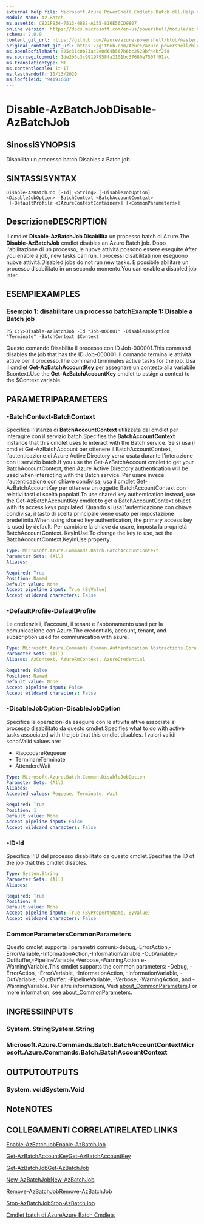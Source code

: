 ```yaml
---
external help file: Microsoft.Azure.PowerShell.Cmdlets.Batch.dll-Help.xml
Module Name: Az.Batch
ms.assetid: C831F934-7513-4882-A155-816E56CD9807
online version: https://docs.microsoft.com/en-us/powershell/module/az.batch/disable-azbatchjob
schema: 2.0.0
content_git_url: https://github.com/Azure/azure-powershell/blob/master/src/Batch/Batch/help/Disable-AzBatchJob.md
original_content_git_url: https://github.com/Azure/azure-powershell/blob/master/src/Batch/Batch/help/Disable-AzBatchJob.md
ms.openlocfilehash: a25c31c0b73a42e0d64b567b6bc2529bf4ebf258
ms.sourcegitcommit: 1de2b6c3c99197958fa2101bc37680e7507f91ac
ms.translationtype: MT
ms.contentlocale: it-IT
ms.lasthandoff: 10/13/2020
ms.locfileid: "94191668"
---
```

# <span data-ttu-id="09dc3-101">Disable-AzBatchJob</span><span class="sxs-lookup"><span data-stu-id="09dc3-101">Disable-AzBatchJob</span></span>

## <span data-ttu-id="09dc3-102">Sinossi</span><span class="sxs-lookup"><span data-stu-id="09dc3-102">SYNOPSIS</span></span>
<span data-ttu-id="09dc3-103">Disabilita un processo batch.</span><span class="sxs-lookup"><span data-stu-id="09dc3-103">Disables a Batch job.</span></span>

## <span data-ttu-id="09dc3-104">SINTASSI</span><span class="sxs-lookup"><span data-stu-id="09dc3-104">SYNTAX</span></span>

```
Disable-AzBatchJob [-Id] <String> [-DisableJobOption] <DisableJobOption> -BatchContext <BatchAccountContext>
 [-DefaultProfile <IAzureContextContainer>] [<CommonParameters>]
```

## <span data-ttu-id="09dc3-105">Descrizione</span><span class="sxs-lookup"><span data-stu-id="09dc3-105">DESCRIPTION</span></span>
<span data-ttu-id="09dc3-106">Il cmdlet **Disable-AzBatchJob Disabilita** un processo batch di Azure.</span><span class="sxs-lookup"><span data-stu-id="09dc3-106">The **Disable-AzBatchJob** cmdlet disables an Azure Batch job.</span></span>
<span data-ttu-id="09dc3-107">Dopo l'abilitazione di un processo, le nuove attività possono essere eseguite.</span><span class="sxs-lookup"><span data-stu-id="09dc3-107">After you enable a job, new tasks can run.</span></span>
<span data-ttu-id="09dc3-108">I processi disabilitati non eseguono nuove attività.</span><span class="sxs-lookup"><span data-stu-id="09dc3-108">Disabled jobs do not run new tasks.</span></span>
<span data-ttu-id="09dc3-109">È possibile abilitare un processo disabilitato in un secondo momento.</span><span class="sxs-lookup"><span data-stu-id="09dc3-109">You can enable a disabled job later.</span></span>

## <span data-ttu-id="09dc3-110">ESEMPI</span><span class="sxs-lookup"><span data-stu-id="09dc3-110">EXAMPLES</span></span>

### <span data-ttu-id="09dc3-111">Esempio 1: disabilitare un processo batch</span><span class="sxs-lookup"><span data-stu-id="09dc3-111">Example 1: Disable a Batch job</span></span>
```
PS C:\>Disable-AzBatchJob -Id "Job-000001" -DisableJobOption "Terminate" -BatchContext $Context
```

<span data-ttu-id="09dc3-112">Questo comando Disabilita il processo con ID Job-000001.</span><span class="sxs-lookup"><span data-stu-id="09dc3-112">This command disables the job that has the ID Job-000001.</span></span>
<span data-ttu-id="09dc3-113">Il comando termina le attività attive per il processo.</span><span class="sxs-lookup"><span data-stu-id="09dc3-113">The command terminates active tasks for the job.</span></span>
<span data-ttu-id="09dc3-114">Usa il cmdlet **Get-AzBatchAccountKey** per assegnare un contesto alla variabile $context.</span><span class="sxs-lookup"><span data-stu-id="09dc3-114">Use the **Get-AzBatchAccountKey** cmdlet to assign a context to the $Context variable.</span></span>

## <span data-ttu-id="09dc3-115">PARAMETRI</span><span class="sxs-lookup"><span data-stu-id="09dc3-115">PARAMETERS</span></span>

### <span data-ttu-id="09dc3-116">-BatchContext</span><span class="sxs-lookup"><span data-stu-id="09dc3-116">-BatchContext</span></span>
<span data-ttu-id="09dc3-117">Specifica l'istanza di **BatchAccountContext** utilizzata dal cmdlet per interagire con il servizio batch.</span><span class="sxs-lookup"><span data-stu-id="09dc3-117">Specifies the **BatchAccountContext** instance that this cmdlet uses to interact with the Batch service.</span></span>
<span data-ttu-id="09dc3-118">Se si usa il cmdlet Get-AzBatchAccount per ottenere il BatchAccountContext, l'autenticazione di Azure Active Directory verrà usata durante l'interazione con il servizio batch.</span><span class="sxs-lookup"><span data-stu-id="09dc3-118">If you use the Get-AzBatchAccount cmdlet to get your BatchAccountContext, then Azure Active Directory authentication will be used when interacting with the Batch service.</span></span> <span data-ttu-id="09dc3-119">Per usare invece l'autenticazione con chiave condivisa, usa il cmdlet Get-AzBatchAccountKey per ottenere un oggetto BatchAccountContext con i relativi tasti di scelta popolati.</span><span class="sxs-lookup"><span data-stu-id="09dc3-119">To use shared key authentication instead, use the Get-AzBatchAccountKey cmdlet to get a BatchAccountContext object with its access keys populated.</span></span> <span data-ttu-id="09dc3-120">Quando si usa l'autenticazione con chiave condivisa, il tasto di scelta principale viene usato per impostazione predefinita.</span><span class="sxs-lookup"><span data-stu-id="09dc3-120">When using shared key authentication, the primary access key is used by default.</span></span> <span data-ttu-id="09dc3-121">Per cambiare la chiave da usare, imposta la proprietà BatchAccountContext. KeyInUse.</span><span class="sxs-lookup"><span data-stu-id="09dc3-121">To change the key to use, set the BatchAccountContext.KeyInUse property.</span></span>

```yaml
Type: Microsoft.Azure.Commands.Batch.BatchAccountContext
Parameter Sets: (All)
Aliases:

Required: True
Position: Named
Default value: None
Accept pipeline input: True (ByValue)
Accept wildcard characters: False
```

### <span data-ttu-id="09dc3-122">-DefaultProfile</span><span class="sxs-lookup"><span data-stu-id="09dc3-122">-DefaultProfile</span></span>
<span data-ttu-id="09dc3-123">Le credenziali, l'account, il tenant e l'abbonamento usati per la comunicazione con Azure.</span><span class="sxs-lookup"><span data-stu-id="09dc3-123">The credentials, account, tenant, and subscription used for communication with azure.</span></span>

```yaml
Type: Microsoft.Azure.Commands.Common.Authentication.Abstractions.Core.IAzureContextContainer
Parameter Sets: (All)
Aliases: AzContext, AzureRmContext, AzureCredential

Required: False
Position: Named
Default value: None
Accept pipeline input: False
Accept wildcard characters: False
```

### <span data-ttu-id="09dc3-124">-DisableJobOption</span><span class="sxs-lookup"><span data-stu-id="09dc3-124">-DisableJobOption</span></span>
<span data-ttu-id="09dc3-125">Specifica le operazioni da eseguire con le attività attive associate al processo disabilitato da questo cmdlet.</span><span class="sxs-lookup"><span data-stu-id="09dc3-125">Specifies what to do with active tasks associated with the job that this cmdlet disables.</span></span>
<span data-ttu-id="09dc3-126">I valori validi sono:</span><span class="sxs-lookup"><span data-stu-id="09dc3-126">Valid values are:</span></span>
- <span data-ttu-id="09dc3-127">Riaccodare</span><span class="sxs-lookup"><span data-stu-id="09dc3-127">Requeue</span></span>
- <span data-ttu-id="09dc3-128">Terminare</span><span class="sxs-lookup"><span data-stu-id="09dc3-128">Terminate</span></span>
- <span data-ttu-id="09dc3-129">Attendere</span><span class="sxs-lookup"><span data-stu-id="09dc3-129">Wait</span></span>

```yaml
Type: Microsoft.Azure.Batch.Common.DisableJobOption
Parameter Sets: (All)
Aliases:
Accepted values: Requeue, Terminate, Wait

Required: True
Position: 1
Default value: None
Accept pipeline input: False
Accept wildcard characters: False
```

### <span data-ttu-id="09dc3-130">-ID</span><span class="sxs-lookup"><span data-stu-id="09dc3-130">-Id</span></span>
<span data-ttu-id="09dc3-131">Specifica l'ID del processo disabilitato da questo cmdlet.</span><span class="sxs-lookup"><span data-stu-id="09dc3-131">Specifies the ID of the job that this cmdlet disables.</span></span>

```yaml
Type: System.String
Parameter Sets: (All)
Aliases:

Required: True
Position: 0
Default value: None
Accept pipeline input: True (ByPropertyName, ByValue)
Accept wildcard characters: False
```

### <span data-ttu-id="09dc3-132">CommonParameters</span><span class="sxs-lookup"><span data-stu-id="09dc3-132">CommonParameters</span></span>
<span data-ttu-id="09dc3-133">Questo cmdlet supporta i parametri comuni:-debug,-ErrorAction,-ErrorVariable,-InformationAction,-InformationVariable,-OutVariable,-OutBuffer,-PipelineVariable,-Verbose,-WarningAction e-WarningVariable.</span><span class="sxs-lookup"><span data-stu-id="09dc3-133">This cmdlet supports the common parameters: -Debug, -ErrorAction, -ErrorVariable, -InformationAction, -InformationVariable, -OutVariable, -OutBuffer, -PipelineVariable, -Verbose, -WarningAction, and -WarningVariable.</span></span> <span data-ttu-id="09dc3-134">Per altre informazioni, Vedi [about_CommonParameters](http://go.microsoft.com/fwlink/?LinkID=113216).</span><span class="sxs-lookup"><span data-stu-id="09dc3-134">For more information, see [about_CommonParameters](http://go.microsoft.com/fwlink/?LinkID=113216).</span></span>

## <span data-ttu-id="09dc3-135">INGRESSI</span><span class="sxs-lookup"><span data-stu-id="09dc3-135">INPUTS</span></span>

### <span data-ttu-id="09dc3-136">System. String</span><span class="sxs-lookup"><span data-stu-id="09dc3-136">System.String</span></span>

### <span data-ttu-id="09dc3-137">Microsoft.Azure.Commands.Batch.BatchAccountContext</span><span class="sxs-lookup"><span data-stu-id="09dc3-137">Microsoft.Azure.Commands.Batch.BatchAccountContext</span></span>

## <span data-ttu-id="09dc3-138">OUTPUT</span><span class="sxs-lookup"><span data-stu-id="09dc3-138">OUTPUTS</span></span>

### <span data-ttu-id="09dc3-139">System. void</span><span class="sxs-lookup"><span data-stu-id="09dc3-139">System.Void</span></span>

## <span data-ttu-id="09dc3-140">Note</span><span class="sxs-lookup"><span data-stu-id="09dc3-140">NOTES</span></span>

## <span data-ttu-id="09dc3-141">COLLEGAMENTI CORRELATI</span><span class="sxs-lookup"><span data-stu-id="09dc3-141">RELATED LINKS</span></span>

[<span data-ttu-id="09dc3-142">Enable-AzBatchJob</span><span class="sxs-lookup"><span data-stu-id="09dc3-142">Enable-AzBatchJob</span></span>](./Enable-AzBatchJob.md)

[<span data-ttu-id="09dc3-143">Get-AzBatchAccountKey</span><span class="sxs-lookup"><span data-stu-id="09dc3-143">Get-AzBatchAccountKey</span></span>](./Get-AzBatchAccountKey.md)

[<span data-ttu-id="09dc3-144">Get-AzBatchJob</span><span class="sxs-lookup"><span data-stu-id="09dc3-144">Get-AzBatchJob</span></span>](./Get-AzBatchJob.md)

[<span data-ttu-id="09dc3-145">New-AzBatchJob</span><span class="sxs-lookup"><span data-stu-id="09dc3-145">New-AzBatchJob</span></span>](./New-AzBatchJob.md)

[<span data-ttu-id="09dc3-146">Remove-AzBatchJob</span><span class="sxs-lookup"><span data-stu-id="09dc3-146">Remove-AzBatchJob</span></span>](./Remove-AzBatchJob.md)

[<span data-ttu-id="09dc3-147">Stop-AzBatchJob</span><span class="sxs-lookup"><span data-stu-id="09dc3-147">Stop-AzBatchJob</span></span>](./Stop-AzBatchJob.md)

[<span data-ttu-id="09dc3-148">Cmdlet batch di Azure</span><span class="sxs-lookup"><span data-stu-id="09dc3-148">Azure Batch Cmdlets</span></span>](/powershell/module/Az.Batch/)
